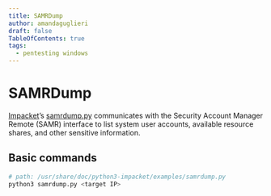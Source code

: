 ```yaml
---
title: SAMRDump
author: amandaguglieri
draft: false
TableOfContents: true
tags:
  - pentesting windows 
---
```


# SAMRDump

[Impacket](impacket.md)’s [samrdump.py](https://github.com/fortra/impacket/blob/master/examples/samrdump.py) communicates with the Security Account Manager Remote (SAMR) interface to list system user accounts, available resource shares, and other sensitive information.

## Basic commands

```bash
# path: /usr/share/doc/python3-impacket/examples/samrdump.py
python3 samrdump.py <target IP>
```
